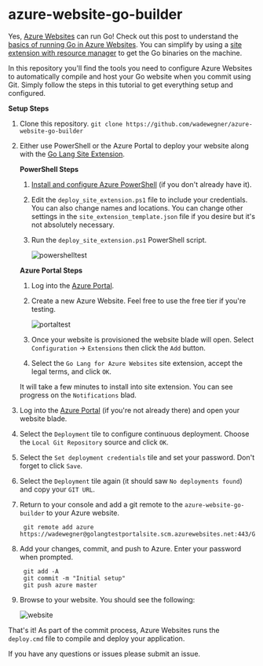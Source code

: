 # azure-website-go-builder

Yes, [Azure Websites](http://azure.microsoft.com/en-us/services/websites/) can run Go! Check out this post to understand the [basics of running Go in Azure Websites](http://www.wadewegner.com/2014/12/4-simple-steps-to-run-go-language-in-azure-websites/). You can simplify by using a [site extension with resource manager](http://www.wadewegner.com/2015/01/creating-a-go-site-extension-and-resource-template-for-azure/) to get the Go binaries on the machine.

In this repository you'll find the tools you need to configure Azure Websites to automatically compile and host your Go website when you commit using Git. Simply follow the steps in this tutorial to get everything setup and configured.

**Setup Steps**

1. Clone this repository. `git clone https://github.com/wadewegner/azure-website-go-builder`

2. Either use PowerShell or the Azure Portal to deploy your website along with the [Go Lang Site Extension](https://www.siteextensions.net/packages/golang/).

	**PowerShell Steps**

	1. [Install and configure Azure PowerShell](http://azure.microsoft.com/en-us/documentation/articles/install-configure-powershell/) (if you don't already have it).
	2. Edit the `deploy_site_extension.ps1` file to include your credentials. You can also change names and locations. You can change other settings in the `site_extension_template.json` file if you desire but it's not absolutely necessary.
	3. Run the `deploy_site_extension.ps1` PowerShell script.

		![powershelltest](https://cloud.githubusercontent.com/assets/746259/5703187/7fe69a7c-9a20-11e4-81fc-6aa40f80e5bd.png)

	**Azure Portal Steps**
 
	1. Log into the [Azure Portal](https://portal.azure.com/).
	2. Create a new Azure Website. Feel free to use the free tier if you're testing.

		![portaltest](https://cloud.githubusercontent.com/assets/746259/5703027/1b6da8b2-9a1e-11e4-8489-4ce689bf963f.png)

	3. Once your website is provisioned the website blade will open. Select `Configuration` -> `Extensions` then click the `Add` button.
	4. Select the `Go Lang for Azure Websites` site extension, accept the legal terms, and click `OK`.
	
	It will take a few minutes to install into site extension. You can see progress on the `Notifications` blad.

3. Log into the [Azure Portal](https://portal.azure.com/) (if you're not already there) and open your website blade.

4. Select the `Deployment` tile to configure continuous deployment. Choose the `Local Git Repository` source and click `OK`.

5. Select the `Set deployment credentials` tile and set your password. Don't forget to click `Save`.

6. Select the `Deployment` tile again (it should saw `No deployments found`) and copy your `GIT URL`.

7. Return to your console and add a git remote to the `azure-website-go-builder` to your Azure website.

		git remote add azure https://wadewegner@golangtestportalsite.scm.azurewebsites.net:443/GoLangTestPortalSite.git

8. Add your changes, commit, and push to Azure. Enter your password when prompted.

		git add -A
		git commit -m "Initial setup"
		git push azure master

9. Browse to your website. You should see the following:

	![website](https://cloud.githubusercontent.com/assets/746259/5703410/7aa481e8-9a23-11e4-9212-9e329ecf35b0.png)


That's it! As part of the commit process, Azure Websites runs the `deploy.cmd` file to compile and deploy your application.

If you have any questions or issues please submit an issue.